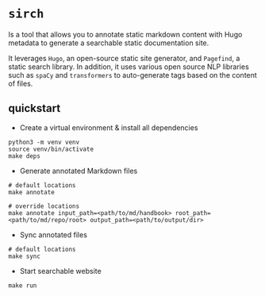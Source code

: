 # `sirch`

Is a tool that allows you to annotate static markdown content with Hugo metadata to generate a searchable static documentation site. 

It leverages `Hugo`, an open-source static site generator, and `Pagefind`, a static search library. In addition, it uses various open source NLP libraries such as `spaCy` and `transformers` to auto-generate tags based on the content of files.

## quickstart

- Create a virtual environment & install all dependencies
```
python3 -m venv venv
source venv/bin/activate
make deps
```
- Generate annotated Markdown files
```
# default locations
make annotate

# override locations
make annotate input_path=<path/to/md/handbook> root_path=<path/to/md/repo/root> output_path=<path/to/output/dir>
```
- Sync annotated files
```
# default locations
make sync
```
- Start searchable website
```
make run
```
